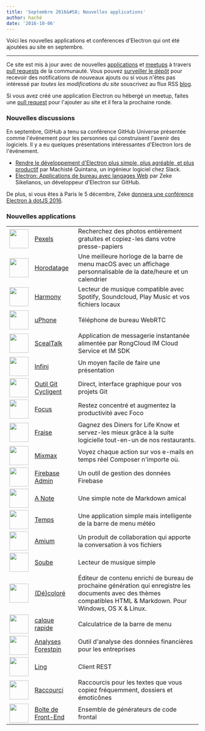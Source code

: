 ```yaml
---
title: 'Septembre 2016&#58; Nouvelles applications'
author: haché
date: '2016-10-06'
---
```


Voici les nouvelles applications et conférences d'Electron qui ont été ajoutées au site en septembre.

---

Ce site est mis à jour avec de nouvelles [applications](https://electronjs.org/apps) et [meetups](https://electronjs.org/community) à travers [pull requests](https://github.com/electron/electronjs.org/pulls) de la communauté. Vous pouvez [surveiller le dépôt](https://github.com/electron/electronjs.org) pour recevoir des notifications de nouveaux ajouts ou si vous n'êtes pas intéressé par _toutes les modifications du site_ souscrivez au flux RSS [blog](https://electronjs.org/feed.xml).

Si vous avez créé une application Electron ou hébergé un meetup, faites une [pull request](https://github.com/electron/electronjs.org) pour l'ajouter au site et il fera la prochaine ronde.

### Nouvelles discussions

En septembre, GitHub a tenu sa conférence GitHub Universe présentée comme l'événement pour les personnes qui construisent l'avenir des logiciels. Il y a eu quelques présentations intéressantes d'Electron lors de l'événement.

* [Rendre le développement d'Electron plus simple, plus agréable, et plus productif](https://www.youtube.com/watch?v=Eqg_IqVeI5s) par Machisté Quintana, un ingénieur logiciel chez Slack.
* [Electron: Applications de bureau avec langages Web](https://www.youtube.com/watch?v=FNHBfN8c32U) par Zeke Sikelianos, un développeur d'Electron sur GitHub.

De plus, si vous êtes à Paris le 5 décembre, Zeke [donnera une conférence Electron à dotJS 2016](https://twitter.com/dotJS/status/783615732307333120).

### Nouvelles applications

|                                                                                     |                                                           |                                                                                                                                                                    |
| ----------------------------------------------------------------------------------- | --------------------------------------------------------- | ------------------------------------------------------------------------------------------------------------------------------------------------------------------ |
| <img src='/images/apps/pexels-icon.png' width='50' />              | [Pexels](https://www.pexels.com/pro/mac-and-windows-app/) | Recherchez des photos entièrement gratuites et copiez-les dans votre presse-papiers                                                                                |
| <img src='/images/apps/timestamp-icon.png' width='50' />           | [Horodatage](https://mzdr.github.io/timestamp/)           | Une meilleure horloge de la barre de menu macOS avec un affichage personnalisable de la date/heure et un calendrier                                                |
| <img src='/images/apps/harmony-icon.png' width='50' />             | [Harmony](http://getharmony.xyz/)                         | Lecteur de musique compatible avec Spotify, Soundcloud, Play Music et vos fichiers locaux                                                                          |
| <img src='/images/apps/uphone-icon.png' width='50' />              | [uPhone](http://www.integraccs.com)                       | Téléphone de bureau WebRTC                                                                                                                                         |
| <img src='/images/apps/sealtalk-icon.png' width='50' />            | [ScealTalk](http://sealtalk.im)                           | Application de messagerie instantanée alimentée par RongCloud IM Cloud Service et IM SDK                                                                           |
| <img src='/images/apps/infinity-icon.png' width='50' />            | [Infini](https://ycosxapp.github.io)                      | Un moyen facile de faire une présentation                                                                                                                          |
| <img src='/images/apps/cycligent-git-tool-icon.png' width='50' />  | [Outil Git Cycligent](https://www.cycligent.com/git-tool) | Direct, interface graphique pour vos projets Git                                                                                                                   |
| <img src='/images/apps/foco-icon.png' width='50' />                | [Focus](https://github.com/akashnimare/foco)              | Restez concentré et augmentez la productivité avec Foco                                                                                                            |
| <img src='/images/apps/strawberry-icon.png' width='50' />          | [Fraise](https://strawberrypos.com)                       | Gagnez des Diners for Life Know et servez-les mieux grâce à la suite logicielle tout-en-un de nos restaurants.                                                     |
| <img src='/images/apps/mixmax-icon.png' width='50' />              | [Mixmax](https://mixmax.com/download)                     | Voyez chaque action sur vos e-mails en temps réel Composer n'importe où.                                                                                           |
| <img src='/images/apps/firebase-admin-icon.png' width='50' />      | [Firebase Admin](https://firebaseadmin.com)               | Un outil de gestion des données Firebase                                                                                                                           |
| <img src='/images/apps/anote-icon.png' width='50' />               | [A Note](https://github.com/AnotherNote/anote)            | Une simple note de Markdown amical                                                                                                                                 |
| <img src='/images/apps/temps-icon.png' width='50' />               | [Temps](https://jackd248.github.io/temps/)                | Une application simple mais intelligente de la barre de menu météo                                                                                                 |
| <img src='/images/apps/amium-icon.png' width='50' />               | [Amium](https://www.amium.com)                            | Un produit de collaboration qui apporte la conversation à vos fichiers                                                                                             |
| <img src='/images/apps/soube-icon.png' width='50' />               | [Soube](http://soube.diegomolina.cl)                      | Lecteur de musique simple                                                                                                                                          |
| <img src='/images/apps/un-colored-icon.png' width='50' />          | [(Dé)coloré](https://n457.github.io/Uncolored/)           | Éditeur de contenu enrichi de bureau de prochaine génération qui enregistre les documents avec des thèmes compatibles HTML & Markdown. Pour Windows, OS X & Linux. |
| <img src='/images/apps/quickcalc-icon.png' width='50' />           | [calque rapide](https://github.com/Cwoodall6/quickcalc)   | Calculatrice de la barre de menu                                                                                                                                   |
| <img src='/images/apps/forestpin-analytics-icon.png' width='50' /> | [Analyses Forestpin](http://forestpin.com/analytics)      | Outil d'analyse des données financières pour les entreprises                                                                                                       |
| <img src='/images/apps/ling-icon.png' width='50' />                | [Ling](https://github.com/talhasch/ling)                  | Client REST                                                                                                                                                        |
| <img src='/images/apps/shortexts-icon.png' width='50' />           | [Raccourci](http://shortexts.com/)                        | Raccourcis pour les textes que vous copiez fréquemment, dossiers et émoticônes                                                                                     |
| <img src='/images/apps/front-end-box-icon.png' width='50' />       | [Boîte de Front-End](http://frontendbox.io)               | Ensemble de générateurs de code frontal                                                                                                                            |

